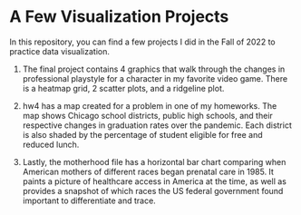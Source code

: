 # A Few Visualization Projects

In this repository, you can find a few projects I did in the Fall of 2022 to practice data visualization. 

1) The final project contains 4 graphics that walk through the changes in professional playstyle for a character in my favorite video game. There is a heatmap grid, 2 scatter plots, and a ridgeline plot.

2) hw4 has a map created for a problem in one of my homeworks. The map shows Chicago school districts, public high schools, and their respective changes in graduation rates over the pandemic. Each district is also shaded by the percentage of student eligible for free and reduced lunch.

3) Lastly, the motherhood file has a horizontal bar chart comparing when American mothers of different races began prenatal care in 1985. It paints a picture of healthcare access in America at the time, as well as provides a snapshot of which races the US federal government found important to differentiate and trace.
